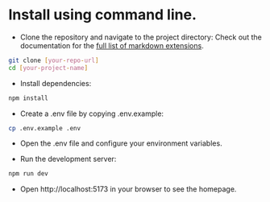 
# Install using command line.
- Clone the repository and navigate to the project directory:
Check out the documentation for the [full list of markdown extensions](https://vitepress.dev/guide/markdown).
``` bash
git clone [your-repo-url]
cd [your-project-name]
```
- Install dependencies:
``` bash
npm install
```

- Create a .env file by copying .env.example:
``` bash
cp .env.example .env
```

- Open the .env file and configure your environment variables.

- Run the development server:
``` bash
npm run dev
```
- Open http://localhost:5173 in your browser to see the homepage.